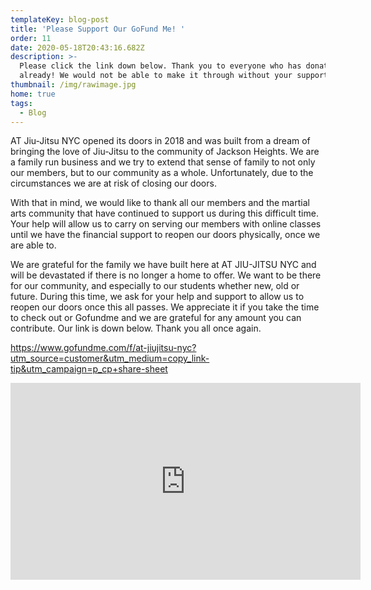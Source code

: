 ```yaml
---
templateKey: blog-post
title: 'Please Support Our GoFund Me! '
order: 11
date: 2020-05-18T20:43:16.682Z
description: >-
  Please click the link down below. Thank you to everyone who has donated
  already! We would not be able to make it through without your support! 
thumbnail: /img/rawimage.jpg
home: true
tags:
  - Blog
---
```

AT Jiu-Jitsu NYC opened its doors in 2018 and was built from a dream of bringing the love of Jiu-Jitsu to the community of Jackson Heights. We are a family run business and we try to extend that sense of family to not only our members, but to our community as a whole. Unfortunately, due to the circumstances we are at risk of closing our doors.

With that in mind, we would like to thank all our members and the martial arts community that have continued to support us during this difficult time. Your help will allow us to carry on serving our members with online classes until we have the financial support to reopen our doors physically, once we are able to.

We are grateful for the family we have built here at AT JIU-JITSU NYC and will be devastated if there is no longer a home to offer. We want to be there for our community, and especially to our students whether new, old or future. During this time, we ask for your help and support to allow us to reopen our doors once this all passes. We appreciate it if you take the time to check out or Gofundme and we are grateful for any amount you can contribute. Our link is down below. Thank you all once again.

<https://www.gofundme.com/f/at-jiujitsu-nyc?utm_source=customer&utm_medium=copy_link-tip&utm_campaign=p_cp+share-sheet>

<iframe width="560" height="315" src="https://www.youtube.com/embed/LAMbmCwIufg" frameborder="0" allow="accelerometer; autoplay; encrypted-media; gyroscope; picture-in-picture" allowfullscreen></iframe>
